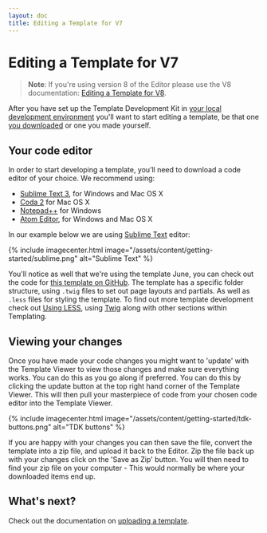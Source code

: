 ```yaml
---
layout: doc
title: Editing a Template for V7
---
```


# Editing a Template for V7

> **Note**: If you're using version 8 of the Editor please use the V8 documentation: [Editing a Template for V8](/v8/getting-started/editing/).

After you have set up the Template Development Kit in [your local development environment](/getting-started/local-development/) you'll want to start editing a template, be that one [you downloaded](/getting-started/downloading/) or one you made yourself.

## Your code editor

In order to start developing a template, you’ll need to download a code editor of your choice.
We recommend using:

- [Sublime Text 3](http://www.sublimetext.com/3), for Windows and Mac OS X
- [Coda 2](http://panic.com/coda/) for Mac OS X
- [Notepad++](http://notepad-plus-plus.org/) for Windows
- [Atom Editor](https://atom.io/), for Windows and Mac OS X

In our example below we are using [Sublime Text](http://www.sublimetext.com/3) editor:

{% include imagecenter.html image="/assets/content/getting-started/sublime.png" alt="Sublime Text" %}

You'll notice as well that we're using the template June, you can check out the code for [this template on GitHub](https://github.com/basekit-templates/june). The template has a specific folder structure, using `.twig` files to set out page layouts and partials. As well as `.less` files for styling the template. To find out more template development check out [Using LESS](/templating/less/), using [Twig](/templating/twig/) along with other sections within Templating.

## Viewing your changes

Once you have made your code changes you might want to 'update' with the Template Viewer to view those changes and make sure everything works. You can do this as you go along if preferred. You can do this by clicking the update button at the top right hand corner of the Template Viewer. This will then pull your masterpiece of code from your chosen code editor into the Template Viewer.

{% include imagecenter.html image="/assets/content/getting-started/tdk-buttons.png" alt="TDK buttons" %}

If you are happy with your changes you can then save the file, convert the template into a zip file, and upload it back to the Editor. Zip the file back up with your changes click on the 'Save as Zip' button. You will then need to find your zip file on your computer - This would normally be where your downloaded items end up.

## What's next?

Check out the documentation on [uploading a template](/getting-started/uploading/).
